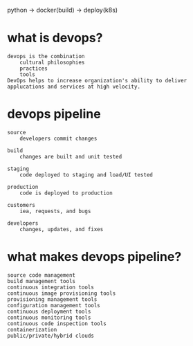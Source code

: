 python -> docker(build) -> deploy(k8s)

# what is devops?
    devops is the combination
        cultural philosophies
        practices
        tools
    DevOps helps to increase organization's ability to deliver applucations and services at high velocity.

# devops pipeline
    source
        developers commit changes
    
    build
        changes are built and unit tested
    
    staging
        code deployed to staging and load/UI tested

    production
        code is deployed to production

    customers
        iea, requests, and bugs

    developers
        changes, updates, and fixes

# what makes devops pipeline?
    source code management
    build management tools
    continuous integration tools
    continuous image provisioning tools
    provisioning management tools
    configuration management tools
    continuous deployment tools
    continuous monitoring tools
    continuous code inspection tools
    containerization
    public/private/hybrid clouds